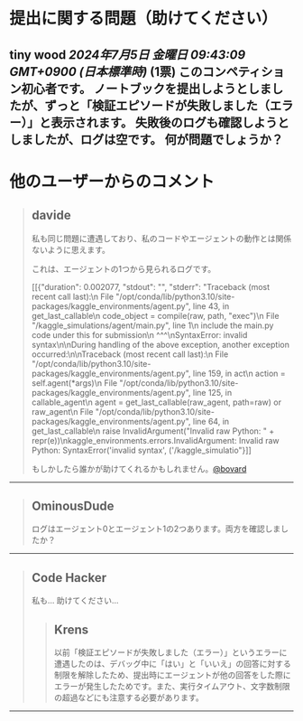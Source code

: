 # 提出に関する問題（助けてください）
**tiny wood** *2024年7月5日 金曜日 09:43:09 GMT+0900 (日本標準時)* (1票)
このコンペティション初心者です。
ノートブックを提出しようとしましたが、ずっと「検証エピソードが失敗しました（エラー）」と表示されます。
失敗後のログも確認しようとしましたが、ログは空です。
何が問題でしょうか？
---
# 他のユーザーからのコメント
> ## davide
> 
> 私も同じ問題に遭遇しており、私のコードやエージェントの動作とは関係ないように思えます。
> 
> これは、エージェントの1つから見られるログです。
> 
> [[{"duration": 0.002077, "stdout": "", "stderr": "Traceback (most recent call last):\n  File \"/opt/conda/lib/python3.10/site-packages/kaggle_environments/agent.py\", line 43, in get_last_callable\n    code_object = compile(raw, path, \"exec\")\n  File \"/kaggle_simulations/agent/main.py\", line 1\n    include the main.py code under this for submission\n            ^^^\nSyntaxError: invalid syntax\n\nDuring handling of the above exception, another exception occurred:\n\nTraceback (most recent call last):\n  File \"/opt/conda/lib/python3.10/site-packages/kaggle_environments/agent.py\", line 159, in act\n    action = self.agent(*args)\n  File \"/opt/conda/lib/python3.10/site-packages/kaggle_environments/agent.py\", line 125, in callable_agent\n    agent = get_last_callable(raw_agent, path=raw) or raw_agent\n  File \"/opt/conda/lib/python3.10/site-packages/kaggle_environments/agent.py\", line 64, in get_last_callable\n    raise InvalidArgument(\"Invalid raw Python: \" + repr(e))\nkaggle_environments.errors.InvalidArgument: Invalid raw Python: SyntaxError('invalid syntax', ('/kaggle_simulatio"}]]
> 
> もしかしたら誰かが助けてくれるかもしれません。[@bovard](https://www.kaggle.com/bovard) 
> 
> 
> 
---
> ## OminousDude
> 
> ログはエージェント0とエージェント1の2つあります。両方を確認しましたか？
> 
> 
> 
---
> ## Code Hacker
> 
> 私も… 助けてください…
> 
> 
> 
> > ## Krens
> > 
> > 以前「検証エピソードが失敗しました（エラー）」というエラーに遭遇したのは、デバッグ中に「はい」と「いいえ」の回答に対する制限を解除したため、提出時にエージェントが他の回答をした際にエラーが発生したためです。また、実行タイムアウト、文字数制限の超過などにも注意する必要があります。
> > 
> > 
> > 
---

